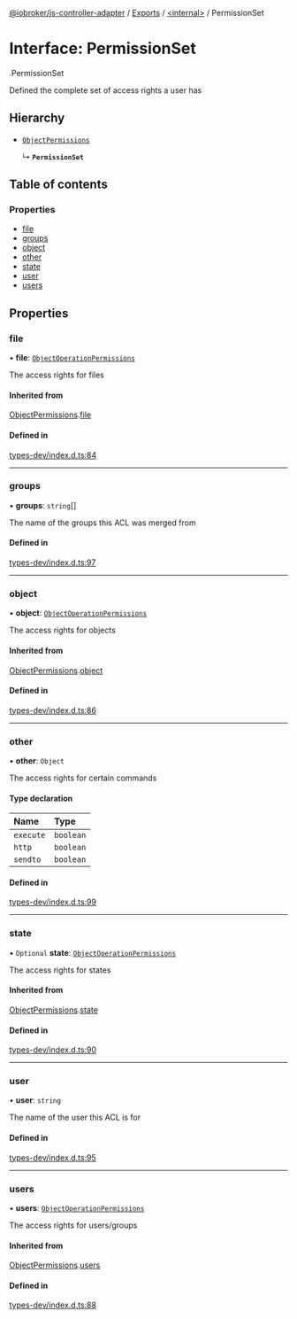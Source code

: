 [@iobroker/js-controller-adapter](../README.md) / [Exports](../modules.md) / [<internal\>](../modules/internal_.md) / PermissionSet

# Interface: PermissionSet

[<internal>](../modules/internal_.md).PermissionSet

Defined the complete set of access rights a user has

## Hierarchy

- [`ObjectPermissions`](internal_.ObjectPermissions.md)

  ↳ **`PermissionSet`**

## Table of contents

### Properties

- [file](internal_.PermissionSet.md#file)
- [groups](internal_.PermissionSet.md#groups)
- [object](internal_.PermissionSet.md#object)
- [other](internal_.PermissionSet.md#other)
- [state](internal_.PermissionSet.md#state)
- [user](internal_.PermissionSet.md#user)
- [users](internal_.PermissionSet.md#users)

## Properties

### file

• **file**: [`ObjectOperationPermissions`](internal_.ObjectOperationPermissions.md)

The access rights for files

#### Inherited from

[ObjectPermissions](internal_.ObjectPermissions.md).[file](internal_.ObjectPermissions.md#file)

#### Defined in

[types-dev/index.d.ts:84](https://github.com/ioBroker/ioBroker.js-controller/blob/9c01619f/packages/types-dev/index.d.ts#L84)

___

### groups

• **groups**: `string`[]

The name of the groups this ACL was merged from

#### Defined in

[types-dev/index.d.ts:97](https://github.com/ioBroker/ioBroker.js-controller/blob/9c01619f/packages/types-dev/index.d.ts#L97)

___

### object

• **object**: [`ObjectOperationPermissions`](internal_.ObjectOperationPermissions.md)

The access rights for objects

#### Inherited from

[ObjectPermissions](internal_.ObjectPermissions.md).[object](internal_.ObjectPermissions.md#object)

#### Defined in

[types-dev/index.d.ts:86](https://github.com/ioBroker/ioBroker.js-controller/blob/9c01619f/packages/types-dev/index.d.ts#L86)

___

### other

• **other**: `Object`

The access rights for certain commands

#### Type declaration

| Name | Type |
| :------ | :------ |
| `execute` | `boolean` |
| `http` | `boolean` |
| `sendto` | `boolean` |

#### Defined in

[types-dev/index.d.ts:99](https://github.com/ioBroker/ioBroker.js-controller/blob/9c01619f/packages/types-dev/index.d.ts#L99)

___

### state

• `Optional` **state**: [`ObjectOperationPermissions`](internal_.ObjectOperationPermissions.md)

The access rights for states

#### Inherited from

[ObjectPermissions](internal_.ObjectPermissions.md).[state](internal_.ObjectPermissions.md#state)

#### Defined in

[types-dev/index.d.ts:90](https://github.com/ioBroker/ioBroker.js-controller/blob/9c01619f/packages/types-dev/index.d.ts#L90)

___

### user

• **user**: `string`

The name of the user this ACL is for

#### Defined in

[types-dev/index.d.ts:95](https://github.com/ioBroker/ioBroker.js-controller/blob/9c01619f/packages/types-dev/index.d.ts#L95)

___

### users

• **users**: [`ObjectOperationPermissions`](internal_.ObjectOperationPermissions.md)

The access rights for users/groups

#### Inherited from

[ObjectPermissions](internal_.ObjectPermissions.md).[users](internal_.ObjectPermissions.md#users)

#### Defined in

[types-dev/index.d.ts:88](https://github.com/ioBroker/ioBroker.js-controller/blob/9c01619f/packages/types-dev/index.d.ts#L88)
